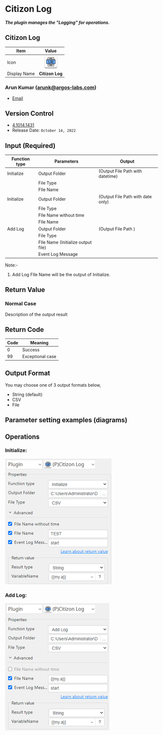 # Citizon Log

***The plugin manages the "Logging" for operations.***


## Citizon Log
| Item         |          Value           |
|--------------|:------------------------:|
| Icon         | ![Citizon Log](icon.png) |
| Display Name |     **Citizon Log**      |

### Arun Kumar (arunk@argos-labs.com)

* [Email](mailto:arunk@argos-labs.com) 
 
## Version Control 
* [4.1014.1431](setup.yaml)
* Release Date: `October 14, 2022`

## Input (Required)
| Function type | Parameters                         | Output                            |
|---------------|------------------------------------|-----------------------------------|
| Initialize    | Output Folder                      | (Output File Path with datetime)  |
|               | File Type                          |                                   |
|               | FIle Name                          |                                   |
| Initialize    | Output Folder                      | (Output File Path with date only) |
|               | File Type                          |                                   |
|               | FIle Name without time             |                                   |
|               | FIle Name                          |                                   |
| Add Log       | Output Folder                      | (Output File Path )               |
|               | File Type                          |                                   |
|               | FIle Name (Initialize output file) |                                   |
|               | Event Log Message                  |                                   |


Note:-
1. Add Log FIle Name will be the output of Initialize.

## Return Value

### Normal Case
Description of the output result

## Return Code
| Code | Meaning             |
|------|---------------------|
| 0    | Success             |
| 99   | Exceptional case    |

## Output Format
You may choose one of 3 output formats below,

<ul>
  <li>String (default)</li>
  <li>CSV</li>
  <li>File</li>
</ul>  


## Parameter setting examples (diagrams)

## Operations

### Initialize:

![Citizon Log Input Data](README_1.png)

### Add Log:

![Citizon Log Input Data](README_2.png)

